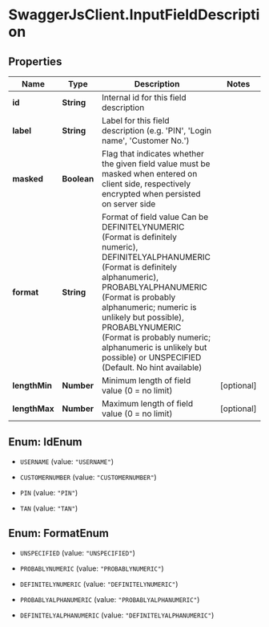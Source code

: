 # SwaggerJsClient.InputFieldDescription

## Properties
Name | Type | Description | Notes
------------ | ------------- | ------------- | -------------
**id** | **String** | Internal id for this field description | 
**label** | **String** | Label for this field description (e.g. &#39;PIN&#39;, &#39;Login name&#39;, &#39;Customer No.&#39;) | 
**masked** | **Boolean** | Flag that indicates whether the given field value must be masked when entered on client side, respectively encrypted when persisted  on server side | 
**format** | **String** | Format of field value  Can be DEFINITELYNUMERIC (Format is definitely numeric), DEFINITELYALPHANUMERIC (Format is definitely alphanumeric),  PROBABLYALPHANUMERIC (Format is probably alphanumeric; numeric is unlikely but possible), PROBABLYNUMERIC (Format is probably  numeric; alphanumeric is unlikely but possible) or UNSPECIFIED (Default. No hint available) | 
**lengthMin** | **Number** | Minimum length of field value (0 &#x3D; no limit) | [optional] 
**lengthMax** | **Number** | Maximum length of field value (0 &#x3D; no limit) | [optional] 


<a name="IdEnum"></a>
## Enum: IdEnum


* `USERNAME` (value: `"USERNAME"`)

* `CUSTOMERNUMBER` (value: `"CUSTOMERNUMBER"`)

* `PIN` (value: `"PIN"`)

* `TAN` (value: `"TAN"`)




<a name="FormatEnum"></a>
## Enum: FormatEnum


* `UNSPECIFIED` (value: `"UNSPECIFIED"`)

* `PROBABLYNUMERIC` (value: `"PROBABLYNUMERIC"`)

* `DEFINITELYNUMERIC` (value: `"DEFINITELYNUMERIC"`)

* `PROBABLYALPHANUMERIC` (value: `"PROBABLYALPHANUMERIC"`)

* `DEFINITELYALPHANUMERIC` (value: `"DEFINITELYALPHANUMERIC"`)




